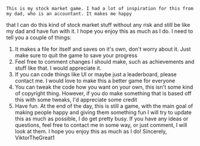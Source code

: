 
    This is my stock market game. I had a lot of inspiration for this from my dad, who is an accountant. It makes me happy 
  that I can do this kind of stock market stuff without any risk and still be like my dad and have fun with it. I hope you 
  enjoy this as much as I do. I need to tell you a couple of things:
  1. It makes a file for itself and saves on it's own, don't worry about it. Just make sure to quit the game to save your progress
  2. Feel free to comment changes I should make, such as achievements and stuff like that. I would appreciate it.
  3. If you can code things like UI or maybe just a leaderboard, please contact me. I would love to make this a better game for everyone
  4. You can tweak the code how you want on your own, this isn't some kind of copyright thing. However, if you do make something that is based off this with some tweaks, I'd appreciate some credit
  5. Have fun. At the end of the day, this is still a game, with the main goal of making people happy and giving them something fun
I will try to update this as much as possible, I do get pretty busy. If you have any ideas or questions, feel free to contact me in some way,
or just comment, I will look at them. I hope you enjoy this as much as I do!
Sincerely,
ViktorTheGreat1
